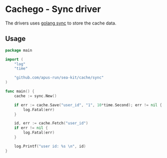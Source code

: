 # Cachego - Sync driver
The drivers uses [golang sync](https://golang.org/pkg/sync/#Map) to store the cache data.

## Usage

```go
package main

import (
	"log"
	"time"

	"github.com/apus-run/sea-kit/cache/sync"
)

func main() {
	cache := sync.New()

	if err := cache.Save("user_id", "1", 10*time.Second); err != nil {
		log.Fatal(err)
	}

	id, err := cache.Fetch("user_id")
	if err != nil {
		log.Fatal(err)
	}

	log.Printf("user id: %s \n", id)
}
```
